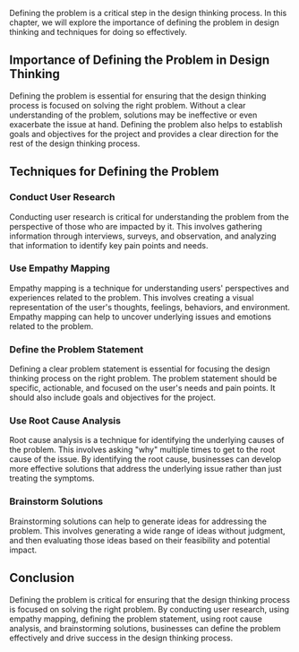 
Defining the problem is a critical step in the design thinking process. In this chapter, we will explore the importance of defining the problem in design thinking and techniques for doing so effectively.

Importance of Defining the Problem in Design Thinking
-----------------------------------------------------

Defining the problem is essential for ensuring that the design thinking process is focused on solving the right problem. Without a clear understanding of the problem, solutions may be ineffective or even exacerbate the issue at hand. Defining the problem also helps to establish goals and objectives for the project and provides a clear direction for the rest of the design thinking process.

Techniques for Defining the Problem
-----------------------------------

### Conduct User Research

Conducting user research is critical for understanding the problem from the perspective of those who are impacted by it. This involves gathering information through interviews, surveys, and observation, and analyzing that information to identify key pain points and needs.

### Use Empathy Mapping

Empathy mapping is a technique for understanding users' perspectives and experiences related to the problem. This involves creating a visual representation of the user's thoughts, feelings, behaviors, and environment. Empathy mapping can help to uncover underlying issues and emotions related to the problem.

### Define the Problem Statement

Defining a clear problem statement is essential for focusing the design thinking process on the right problem. The problem statement should be specific, actionable, and focused on the user's needs and pain points. It should also include goals and objectives for the project.

### Use Root Cause Analysis

Root cause analysis is a technique for identifying the underlying causes of the problem. This involves asking "why" multiple times to get to the root cause of the issue. By identifying the root cause, businesses can develop more effective solutions that address the underlying issue rather than just treating the symptoms.

### Brainstorm Solutions

Brainstorming solutions can help to generate ideas for addressing the problem. This involves generating a wide range of ideas without judgment, and then evaluating those ideas based on their feasibility and potential impact.

Conclusion
----------

Defining the problem is critical for ensuring that the design thinking process is focused on solving the right problem. By conducting user research, using empathy mapping, defining the problem statement, using root cause analysis, and brainstorming solutions, businesses can define the problem effectively and drive success in the design thinking process.
